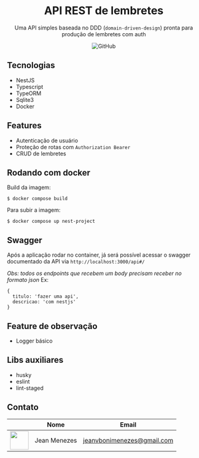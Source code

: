 <div align='center'>

# API REST de lembretes

Uma API simples baseada no DDD (`domain-driven-design`) pronta para produção de lembretes com auth

![GitHub](https://img.shields.io/github/license/JeanMenezees/lembrete-api?color=purple)

</div>

## Tecnologias

- NestJS
- Typescript
- TypeORM
- Sqlite3
- Docker

## Features

- Autenticação de usuário
- Proteção de rotas com `Authorization Bearer`
- CRUD de lembretes

## Rodando com docker

Build da imagem:

```
$ docker compose build
```

Para subir a imagem:

```
$ docker compose up nest-project
```

## Swagger

Após a aplicação rodar no container, já será possível acessar o swagger documentado da API via `http://localhost:3000/api#/`

*Obs: todos os endpoints que recebem um body precisam receber no formato json*
Ex:

```
{
  titulo: 'fazer uma api',
  descricao: 'com nestjs'
}
```

## Feature de observação

- Logger básico

## Libs auxiliares

- husky
- eslint
- lint-staged

## Contato

|   | Nome | Email |
| ------------- | ------------- |------------- |
| <img src="https://github.com/JeanMenezees.png" width="48">  | Jean Menezes  | jeanvbonimenezes@gmail.com  |
